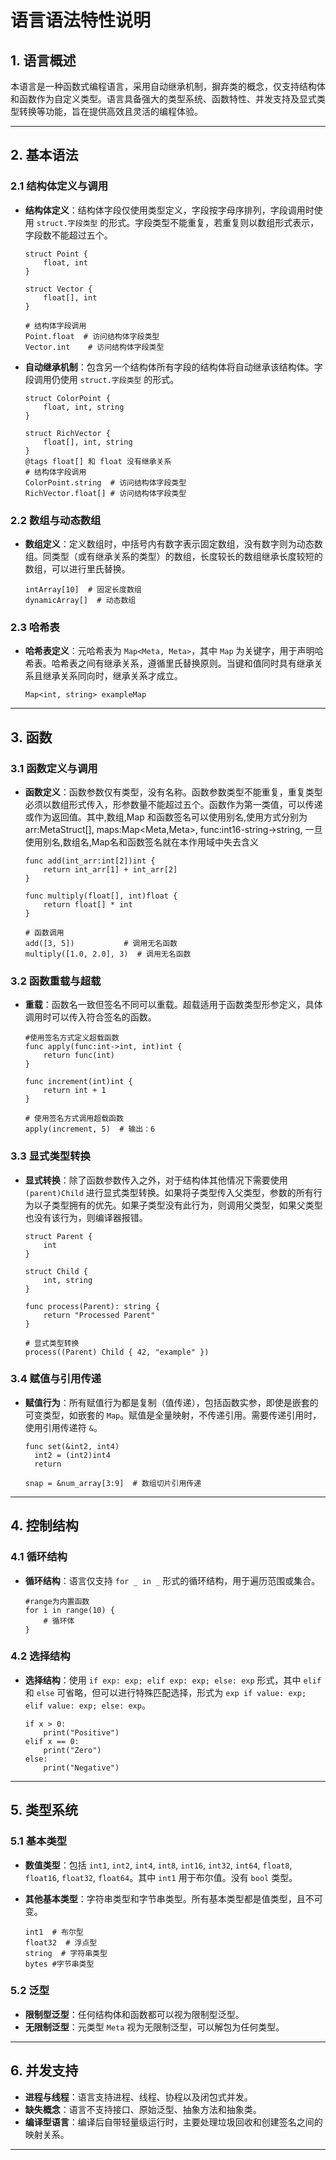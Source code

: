 

# 语言语法特性说明

## 1. 语言概述

本语言是一种函数式编程语言，采用自动继承机制，摒弃类的概念，仅支持结构体和函数作为自定义类型。语言具备强大的类型系统、函数特性、并发支持及显式类型转换等功能，旨在提供高效且灵活的编程体验。

---

## 2. 基本语法

### 2.1 结构体定义与调用

- **结构体定义**：结构体字段仅使用类型定义，字段按字母序排列，字段调用时使用 `struct.字段类型` 的形式。字段类型不能重复，若重复则以数组形式表示，字段数不能超过五个。

  ```language
  struct Point {
      float, int
  }

  struct Vector {
      float[], int
  }

  # 结构体字段调用
  Point.float  # 访问结构体字段类型
  Vector.int    # 访问结构体字段类型
  ```

- **自动继承机制**：包含另一个结构体所有字段的结构体将自动继承该结构体。字段调用仍使用 `struct.字段类型` 的形式。

  ```language
  struct ColorPoint {
      float, int, string
  }

  struct RichVector {
      float[], int, string
  }
  @tags float[] 和 float 没有继承关系
  # 结构体字段调用
  ColorPoint.string  # 访问结构体字段类型
  RichVector.float[] # 访问结构体字段类型
  ```

### 2.2 数组与动态数组

- **数组定义**：定义数组时，中括号内有数字表示固定数组，没有数字则为动态数组。同类型（或有继承关系的类型）的数组，长度较长的数组继承长度较短的数组，可以进行里氏替换。

  ```language
  intArray[10]  # 固定长度数组
  dynamicArray[]  # 动态数组
  ```

### 2.3 哈希表

- **哈希表定义**：元哈希表为 `Map<Meta, Meta>`，其中 `Map` 为关键字，用于声明哈希表。哈希表之间有继承关系，遵循里氏替换原则。当键和值同时具有继承关系且继承关系同向时，继承关系才成立。

  ```language
  Map<int, string> exampleMap
  ```

---

## 3. 函数

### 3.1 函数定义与调用

- **函数定义**：函数参数仅有类型，没有名称。函数参数类型不能重复，重复类型必须以数组形式传入，形参数量不能超过五个。函数作为第一类值，可以传递或作为返回值。其中,数组,Map 和函数签名可以使用别名,使用方式分别为
  arr:MetaStruct[], maps:Map<Meta,Meta>, func:int16-string->string, 一旦使用别名,数组名,Map名和函数签名就在本作用域中失去含义

  ```language
  func add(int_arr:int[2])int {
      return int_arr[1] + int_arr[2]
  }

  func multiply(float[], int)float {
      return float[] * int
  }

  # 函数调用
  add([3, 5])           # 调用无名函数
  multiply([1.0, 2.0], 3)  # 调用无名函数
  ```

### 3.2 函数重载与超载

- **重载**：函数名一致但签名不同可以重载。超载适用于函数类型形参定义，具体调用时可以传入符合签名的函数。

  ```language
  #使用签名方式定义超载函数
  func apply(func:int->int, int)int {
      return func(int)
  }

  func increment(int)int {
      return int + 1
  }

  # 使用签名方式调用超载函数
  apply(increment, 5)  # 输出：6
  ```

### 3.3 显式类型转换

- **显式转换**：除了函数参数传入之外，对于结构体其他情况下需要使用 `(parent)Child` 进行显式类型转换。如果将子类型传入父类型，参数的所有行为以子类型拥有的优先。如果子类型没有此行为，则调用父类型，如果父类型也没有该行为，则编译器报错。

  ```language
  struct Parent {
      int
  }

  struct Child {
      int, string
  }

  func process(Parent): string {
      return "Processed Parent"
  }

  # 显式类型转换
  process((Parent) Child { 42, "example" })
  ```

### 3.4 赋值与引用传递

- **赋值行为**：所有赋值行为都是复制（值传递），包括函数实参，即使是嵌套的可变类型，如嵌套的 `Map`。赋值是全量映射，不传递引用。需要传递引用时，使用引用传递符 `&`。

  ```language
  func set(&int2, int4)
    int2 = (int2)int4
    return

  snap = &num_array[3:9]  # 数组切片引用传递
  ```

---

## 4. 控制结构

### 4.1 循环结构

- **循环结构**：语言仅支持 `for _ in _` 形式的循环结构，用于遍历范围或集合。

  ```language
  #range为内置函数
  for i in range(10) {
      # 循环体
  }
  ```

### 4.2 选择结构

- **选择结构**：使用 `if exp: exp; elif exp: exp; else: exp` 形式，其中 `elif` 和 `else` 可省略，但可以进行特殊匹配选择，形式为 `exp if value: exp; elif value: exp; else: exp`。

  ```language
  if x > 0:
      print("Positive")
  elif x == 0:
      print("Zero")
  else:
      print("Negative")
  ```

---

## 5. 类型系统

### 5.1 基本类型

- **数值类型**：包括 `int1`, `int2`, `int4`, `int8`, `int16`, `int32`, `int64`, `float8`, `float16`, `float32`, `float64`。其中 `int1` 用于布尔值。没有 `bool` 类型。
- **其他基本类型**：字符串类型和字节串类型。所有基本类型都是值类型，且不可变。

  ```language
  int1  # 布尔型
  float32  # 浮点型
  string  # 字符串类型
  bytes #字节串类型
  ```

### 5.2 泛型

- **限制型泛型**：任何结构体和函数都可以视为限制型泛型。
- **无限制泛型**：元类型 `Meta` 视为无限制泛型，可以解包为任何类型。

---

## 6. 并发支持

- **进程与线程**：语言支持进程、线程、协程以及闭包式并发。
- **缺失概念**：语言不支持接口、原始泛型、抽象方法和抽象类。
- **编译型语言**：编译后自带轻量级运行时，主要处理垃圾回收和创建签名之间的映射关系。

---
